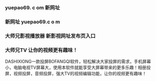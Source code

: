 ### yuepao69. c om 新网址
### 新网址 yuepao69.c o m 
### 大师兄影视播放器 新影视网址发布页入口
### 大师兄TV 让你的视频更有趣味！

DASHIXIONG一款投屏BOFANGQI软件，轻松解决大家投屏的需求，手机屏幕小，电脑电视TV屏幕大，使用本软件就能享受大屏幕带来的更多乐趣！相册投屏，视频投屏，音频投屏，强大TV的视频编辑功能，让你的视频更有趣味！
